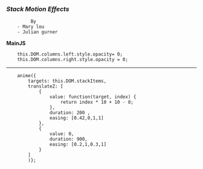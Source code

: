 ### _Stack Motion Effects_ 
             By   
        - Mary lou
        - Julian gurner
       
**MainJS**

   	    this.DOM.columns.left.style.opacity= 0;
   		this.DOM.columns.right.style.opacity = 0;
   		

----------


        anime({
            targets: this.DOM.stackItems,
            translateZ: [
                { 
                    value: function(target, index) {
                        return index * 10 + 10 - 8;
                    },
                    duration: 200 ,
                    easing: [0.42,0,1,1]
                },
                { 
                    value: 0,
                    duration: 900,
                    easing: [0.2,1,0.3,1]
                }
            ]
        	)};		